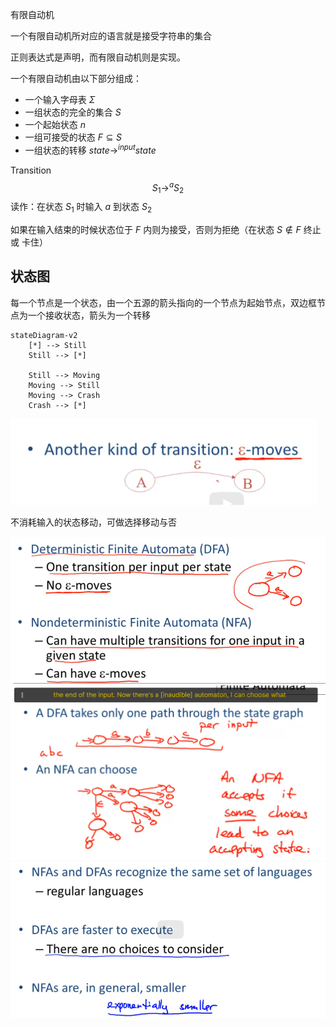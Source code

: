 有限自动机

一个有限自动机所对应的语言就是接受字符串的集合



正则表达式是声明，而有限自动机则是实现。



一个有限自动机由以下部分组成：

- 一个输入字母表 $\Sigma$
- 一组状态的完全的集合 $S$
- 一个起始状态 $n$
- 一组可接受的状态 $F \subseteq S$
- 一组状态的转移 $state \to^{input} state$



Transition
$$
S_1 \to^{a} S_2
$$
读作：在状态 $S_1$ 时输入 $a$ 到状态 $S_2$



如果在输入结束的时候状态位于 $F$ 内则为接受，否则为拒绝（在状态 $S \notin F$ 终止 或 卡住）

## 状态图

每一个节点是一个状态，由一个五源的箭头指向的一个节点为起始节点，双边框节点为一个接收状态，箭头为一个转移

```mermaid
stateDiagram-v2
    [*] --> Still
    Still --> [*]

    Still --> Moving
    Moving --> Still
    Moving --> Crash
    Crash --> [*]
```



<img src="04-02-finite-automata.assets/image-20230323110644981.png" alt="image-20230323110644981" style="zoom:67%;" />

不消耗输入的状态移动，可做选择移动与否



<img src="04-02-finite-automata.assets/image-20230323110756233.png" alt="image-20230323110756233" style="zoom:67%;" />



<img src="04-02-finite-automata.assets/image-20230323111011406.png" alt="image-20230323111011406" style="zoom:67%;" />



<img src="04-02-finite-automata.assets/image-20230323111213522.png" alt="image-20230323111213522" style="zoom:67%;" />